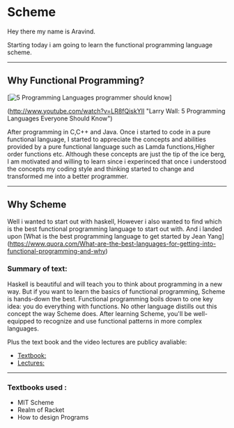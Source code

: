 # Scheme
Hey there my name is Aravind.

Starting today i am going to learn the functional programming language scheme.

----
## Why Functional Programming?






[![5 Programming Languages programmer should know](http://img.youtube.com/vi/LR8fQiskYII/0.jpg)]

(http://www.youtube.com/watch?v=LR8fQiskYII "Larry Wall: 5 Programming Languages Everyone Should Know")

After programming in C,C++ and Java.
Once i started to code in a pure functional language, 
I started to appreciate the concepts and abilities provided by a pure functional language such as Lamda functions,Higher order functions etc.
Although these concepts are just the tip of the ice berg, I am motivated and willing to learn since i experinced that once i understood the concepts my coding style and thinking started to change and transformed me into a better programmer.

----
## Why Scheme

Well i wanted to start out with haskell,
However i also wanted to find which is the best functional programming language to start out with.
And i landed upon 
[What is the best programming language to get started by Jean Yang]
(https://www.quora.com/What-are-the-best-languages-for-getting-into-functional-programming-and-why)

### Summary of text:
Haskell is beautiful and will teach you to think about programming in a new way.
But if you want to learn the basics of functional programming, Scheme is hands-down the best.
Functional programming boils down to one key idea: you do everything with functions. 
No other language distills out this concept the way Scheme does. 
After learning Scheme, you'll be well-equipped to recognize and use functional patterns in more complex languages. 


Plus the text book and the video lectures are publicy avaliable:
- [Textbook:](https://mitpress.mit.edu/sicp/full-text/book/book.html)
- [Lectures:](https://ocw.mit.edu/courses/electrical-engineering-and-computer-science/6-001-structure-and-interpretation-of-computer-programs-spring-2005/video-lectures/)

---- 
### Textbooks used :
- MIT Scheme
- Realm of Racket
- How to design Programs

